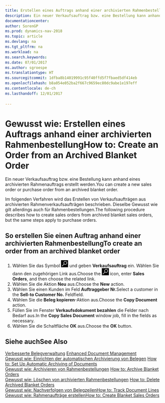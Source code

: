 ```yaml
---
title: Erstellen eines Auftrags anhand einer archivierten Rahmenbestellung
description: Ein neuer Verkaufsauftrag bzw. eine Bestellung kann anhand eines archivierten Rahmenauftrags erstellt werden.
documentationcenter: 
author: SorenGP
ms.prod: dynamics-nav-2018
ms.topic: article
ms.devlang: na
ms.tgt_pltfrm: na
ms.workload: na
ms.search.keywords: 
ms.date: 07/01/2017
ms.author: sgroespe
ms.translationtype: HT
ms.sourcegitcommit: 1dfba8b14019991c95f40ffd5f7fbaed5df414eb
ms.openlocfilehash: b8a054e052ba2f667c9659ec80dc9abe1e197eff
ms.contentlocale: de-ch
ms.lasthandoff: 12/01/2017

---
```

# <a name="how-to-create-an-order-from-an-archived-blanket-order"></a><span data-ttu-id="bc603-103">Gewusst wie: Erstellen eines Auftrags anhand einer archivierten Rahmenbestellung</span><span class="sxs-lookup"><span data-stu-id="bc603-103">How to: Create an Order from an Archived Blanket Order</span></span>
<span data-ttu-id="bc603-104">Ein neuer Verkaufsauftrag bzw. eine Bestellung kann anhand eines archivierten Rahmenauftrags erstellt werden.</span><span class="sxs-lookup"><span data-stu-id="bc603-104">You can create a new sales order or purchase order from an archived blanket order.</span></span>  

<span data-ttu-id="bc603-105">Im folgenden Verfahren wird das Erstellen von Verkaufsaufträgen aus archivierten Rahmenverkaufsaufträgen beschrieben. Dieselbe Gewusst wie gilt allerdings auch für Rahmenbestellungen.</span><span class="sxs-lookup"><span data-stu-id="bc603-105">The following procedure describes how to create sales orders from archived blanket sales orders, but the same steps apply to purchase orders.</span></span>  

## <a name="to-create-an-order-from-an-archived-blanket-order"></a><span data-ttu-id="bc603-106">So erstellen Sie einen Auftrag anhand einer archivierten Rahmenbestellung</span><span class="sxs-lookup"><span data-stu-id="bc603-106">To create an order from an archived blanket order</span></span>  

1.  <span data-ttu-id="bc603-107">Wählen Sie das Symbol ![Nach Seite oder Bericht suchen](../../media/ui-search/search_small.png "Nach Seite oder Bericht suchen") und geben **Verkaufsauftrag** ein. Wählen Sie dann den zugehörigen Link aus.</span><span class="sxs-lookup"><span data-stu-id="bc603-107">Choose the ![Search for Page or Report](../../media/ui-search/search_small.png "Search for Page or Report icon") icon, enter **Sales Orders**, and then choose the related link.</span></span>  
2.  <span data-ttu-id="bc603-108">Wählen Sie die Aktion **Neu** aus.</span><span class="sxs-lookup"><span data-stu-id="bc603-108">Choose the **New** action.</span></span>   
3.  <span data-ttu-id="bc603-109">Wählen Sie einen Kunden im Feld **Auftraggeber Nr.**</span><span class="sxs-lookup"><span data-stu-id="bc603-109">Select a customer in the **Sell-to Customer No.**</span></span> <span data-ttu-id="bc603-110">Feld</span><span class="sxs-lookup"><span data-stu-id="bc603-110">field.</span></span>  
4.  <span data-ttu-id="bc603-111">Wählen Sie die **Beleg kopieren**-Aktion aus.</span><span class="sxs-lookup"><span data-stu-id="bc603-111">Choose the **Copy Document** action.</span></span>  
5.  <span data-ttu-id="bc603-112">Füllen Sie im Fenster **Verkaufsdokument bezahlen** die Felder nach Bedarf aus.</span><span class="sxs-lookup"><span data-stu-id="bc603-112">In the **Copy Sales Document** window job, fill in the fields as necessary.</span></span>
6.  <span data-ttu-id="bc603-113">Wählen Sie die Schaltfläche **OK** aus.</span><span class="sxs-lookup"><span data-stu-id="bc603-113">Choose the **OK** button.</span></span>  

## <a name="see-also"></a><span data-ttu-id="bc603-114">Siehe auch</span><span class="sxs-lookup"><span data-stu-id="bc603-114">See Also</span></span>  
 <span data-ttu-id="bc603-115">[Verbesserte Belegverwaltung](enhanced-document-management.md) </span><span class="sxs-lookup"><span data-stu-id="bc603-115">[Enhanced Document Management](enhanced-document-management.md) </span></span>  
 <span data-ttu-id="bc603-116">[Gewusst wie: Einrichten der automatischen Archivierung von Belegen](how-to-set-up-automatic-archiving-of-documents.md) </span><span class="sxs-lookup"><span data-stu-id="bc603-116">[How to: Set Up Automatic Archiving of Documents](how-to-set-up-automatic-archiving-of-documents.md) </span></span>  
 <span data-ttu-id="bc603-117">[Gewusst wie: Archivieren von Rahmenbestellungen](how-to-archive-blanket-orders.md) </span><span class="sxs-lookup"><span data-stu-id="bc603-117">[How to: Archive Blanket Orders](how-to-archive-blanket-orders.md) </span></span>  
 <span data-ttu-id="bc603-118">[Gewusst wie: Löschen von archivierten Rahmenbestellungen](how-to-delete-archived-blanket-orders.md) </span><span class="sxs-lookup"><span data-stu-id="bc603-118">[How to: Delete Archived Blanket Orders](how-to-delete-archived-blanket-orders.md) </span></span>  
 [<span data-ttu-id="bc603-119">Gewusst wie: Nachverfolgen von Belegzeilen</span><span class="sxs-lookup"><span data-stu-id="bc603-119">How to: Track Document Lines</span></span>](how-to-track-document-lines.md)  
 [<span data-ttu-id="bc603-120">Gewusst wie: Rahmenaufträge erstellen</span><span class="sxs-lookup"><span data-stu-id="bc603-120">How to: Create Blanket Sales Orders</span></span>](../../sales-how-to-create-blanket-sales-orders.md) 

